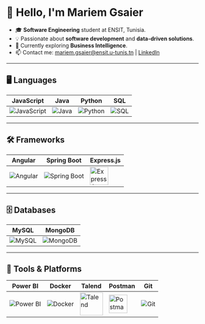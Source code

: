 # 👋 Hello, I'm Mariem Gsaier

- 🎓 **Software Engineering** student at ENSIT, Tunisia.
- 💡 Passionate about **software development** and **data-driven solutions**.
- 🌱 Currently exploring **Business Intelligence**.
- 📫 Contact me: [mariem.gsaier@ensit.u-tunis.tn](mailto:mariem.gsaier@ensit.u-tunis.tn) | [LinkedIn](https://linkedin.com/in/mariem-gsaier)

---

## 🖥️ Languages
| JavaScript            | Java                 | Python              | SQL                  |
|------------------------|----------------------|---------------------|----------------------|
| <img src="https://img.icons8.com/color/48/000000/javascript.png" alt="JavaScript" /> | <img src="https://img.icons8.com/color/48/000000/java-coffee-cup-logo.png" alt="Java" /> | <img src="https://img.icons8.com/color/48/000000/python.png" alt="Python" /> | <img src="https://img.icons8.com/color/48/000000/sql.png" alt="SQL" /> |

---

## 🛠️ Frameworks
| Angular               | Spring Boot          | Express.js          |
|------------------------|----------------------|---------------------|
| <img src="https://img.icons8.com/color/48/000000/angularjs.png" alt="Angular" /> | <img src="https://img.icons8.com/color/48/000000/spring-logo.png" alt="Spring Boot" /> | <img src="https://th.bing.com/th/id/OIP.hTohJITrIVziX8BF7QmwCAHaHa?rs=1&pid=ImgDetMain" alt="Express.js" width="48" height="48" /> |

---

## 🗄️ Databases
| MySQL                 | MongoDB              |
|------------------------|----------------------|
| <img src="https://img.icons8.com/color/48/000000/mysql-logo.png" alt="MySQL" /> | <img src="https://img.icons8.com/color/48/000000/mongodb.png" alt="MongoDB" /> |

---

## 🔧 Tools & Platforms
| Power BI              | Docker               | Talend              | Postman             | Git                  |
|------------------------|----------------------|---------------------|---------------------|----------------------|
| <img src="https://img.icons8.com/color/48/000000/power-bi.png" alt="Power BI" /> | <img src="https://img.icons8.com/color/48/000000/docker.png" alt="Docker" /> | <img src="https://www.marketbeat.com/logos/talend-sa-logo.png" alt="Talend" width="60" height="60" /> | <img src="https://www.svgrepo.com/show/354202/postman-icon.svg" alt="Postman" width="48" height="48" /> | <img src="https://img.icons8.com/color/48/000000/git.png" alt="Git" /> |  <img src="https://th.bing.com/th/id/R.f41ffef6dd2f3744aa0701d008fa9b5c?rik=PEja6Fk1gYbdyA&riu=http%3a%2f%2fpluspng.com%2fimg-png%2ftrello-png-trello-png-1600.png&ehk=%2f5HsDWOmVOq2MCOeegOW7jxi%2fW0vlirVOmouZoxwyIs%3d&risl=&pid=ImgRaw&r=0 " width="48" height="48" alt="Trello" /> |  <img src="[https://img.icons8.com/color/48/000000/git.png](https://th.bing.com/th/id/R.e81566532e4316af24ead7f82558bdb0?rik=pf1EJ7RVXaf2Aw&pid=ImgRaw&r=0)" width="48" height="48" alt="StarUML" /> |  <img src="[https://img.icons8.com/color/48/000000/git.png](https://th.bing.com/th/id/R.310a1691a0faa97f99df3151f21be8cc?rik=%2bSGvw%2fVAmfUcOw&pid=ImgRaw&r=0)" width="48" height="48"  alt="Balsamiq" /> | <img src="https://i0.wp.com/catenacompany.be/wp-content/uploads/2022/11/Logo-ps.png?resize=415%2C418&ssl=1" width="48" height="48" alt="Photoshop" /> |
